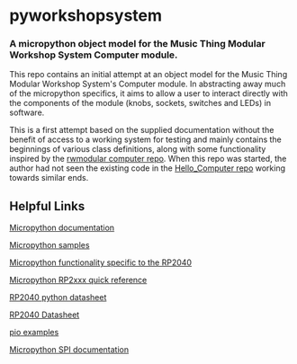 # pyworkshopsystem

### A micropython object model for the Music Thing Modular Workshop System Computer module.

This repo contains an initial attempt at an object model for the
Music Thing Modular Workshop System's Computer module. In abstracting 
away much of the micropython specifics, it aims to allow a user to 
interact directly with the components of the module (knobs, sockets, 
switches and LEDs) in software.

This is a first attempt based on the supplied documentation without the benefit
of access to a working system for testing and mainly contains the beginnings of
various class definitions, along with some functionality inspired by the [rwmodular
computer repo](https://github.com/rwmodular/computer/tree/main). When this repo was started, the author had not seen the existing
code in the [Hello_Computer repo](https://github.com/TomWhitwell/Hello_Computer/tree/main/Demonstrations%2BHelloWorlds/Micropython)
working towards similar ends.


## Helpful Links

[Micropython documentation](https://docs.micropython.org/en/latest/index.html)

[Micropython samples](https://github.com/peterhinch/micropython-samples/blob/master/encoders/encoder_portable.py)

[Micropython functionality specific to the RP2040](https://docs.micropython.org/en/latest/library/rp2.html)

[Micropython RP2xxx quick reference](https://docs.micropython.org/en/latest/rp2/quickref.html)

[RP2040 python datasheet](https://datasheets.raspberrypi.com/pico/raspberry-pi-pico-python-sdk.pdf)

[RP2040 Datasheet](https://datasheets.raspberrypi.com/rp2040/rp2040-datasheet.pdf)

[pio examples](https://github.com/raspberrypi/pico-micropython-examples/tree/master/pio)

[Micropython SPI documentation](https://docs.micropython.org/en/latest/library/machine.SPI.html#machine-spi)
